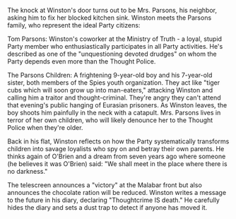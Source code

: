 The knock at Winston's door turns out to be Mrs. Parsons, his neighbor, asking him to fix her blocked kitchen sink. Winston meets the Parsons family, who represent the ideal Party citizens:

Tom Parsons: Winston's coworker at the Ministry of Truth - a loyal, stupid Party member who enthusiastically participates in all Party activities. He's described as one of the "unquestioning devoted drudges" on whom the Party depends even more than the Thought Police.

The Parsons Children: A frightening 9-year-old boy and his 7-year-old sister, both members of the Spies youth organization. They act like "tiger cubs which will soon grow up into man-eaters," attacking Winston and calling him a traitor and thought-criminal. They're angry they can't attend that evening's public hanging of Eurasian prisoners. As Winston leaves, the boy shoots him painfully in the neck with a catapult. Mrs. Parsons lives in terror of her own children, who will likely denounce her to the Thought Police when they're older.

Back in his flat, Winston reflects on how the Party systematically transforms children into savage loyalists who spy on and betray their own parents. He thinks again of O'Brien and a dream from seven years ago where someone (he believes it was O'Brien) said: "We shall meet in the place where there is no darkness."

The telescreen announces a "victory" at the Malabar front but also announces the chocolate ration will be reduced. Winston writes a message to the future in his diary, declaring "Thoughtcrime IS death." He carefully hides the diary and sets a dust trap to detect if anyone has moved it.